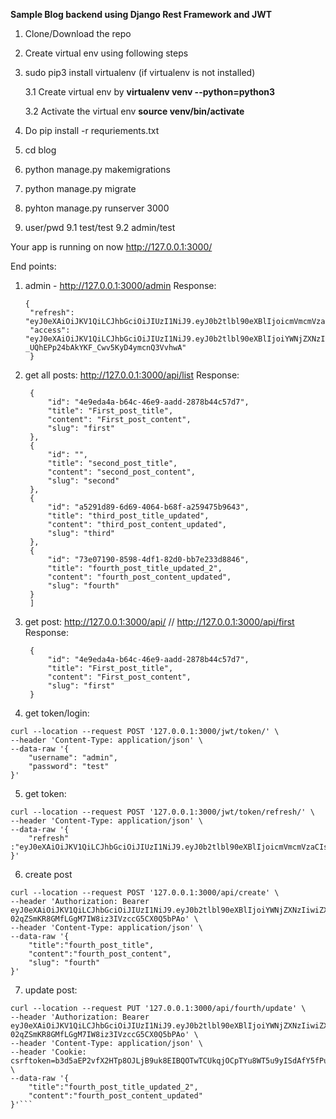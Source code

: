 **Sample Blog backend using Django Rest Framework and JWT**
1. Clone/Download the repo
2. Create virtual env using following steps
3. sudo pip3 install virtualenv  (if virtualenv is not installed)
   
    3.1 Create virtual env by 
**virtualenv venv --python=python3**
   
   3.2 Activate the virtual env **source venv/bin/activate** 
4. Do pip install -r requriements.txt
5. cd blog
6. python manage.py makemigrations
7. python manage.py migrate
8. pyhton manage.py runserver 3000
9. user/pwd
    9.1 test/test
    9.2 admin/test

Your app is running on now http://127.0.0.1:3000/

End points: 
1. admin - http://127.0.0.1:3000/admin
   Response: 
   ```
   {
    "refresh": "eyJ0eXAiOiJKV1QiLCJhbGciOiJIUzI1NiJ9.eyJ0b2tlbl90eXBlIjoicmVmcmVzaCIsImV4cCI6MTYzMDI5ODA5NiwianRpIjoiZjRmMDdmZjBlYzI0NDY4YWFkOGNjZmU1ZDA1OTlhYTgiLCJ1c2VyX2lkIjoyfQ.VIpA02dDf2wjDb5oKqmxXpsJJ6aeQb21Rds58i7ii6w",
    "access": "eyJ0eXAiOiJKV1QiLCJhbGciOiJIUzI1NiJ9.eyJ0b2tlbl90eXBlIjoiYWNjZXNzIiwiZXhwIjoxNjMwMjE1Mjk2LCJqdGkiOiIxMTIwZjE5MTE0YTU0MDcwYTFkNTIxZDRmY2MwODg0YSIsInVzZXJfaWQiOjJ9.ykZ0XNg-_UQhEPp24bAkYKF_Cwv5KyD4ymcnQ3VvhwA"
    }
   ```
2. get all posts: http://127.0.0.1:3000/api/list
   Response: 
   ```[
    {
        "id": "4e9eda4a-b64c-46e9-aadd-2878b44c57d7",
        "title": "First_post_title",
        "content": "First_post_content",
        "slug": "first"
    },
    {
        "id": "",
        "title": "second_post_title",
        "content": "second_post_content",
        "slug": "second"
    },
    {
        "id": "a5291d89-6d69-4064-b68f-a259475b9643",
        "title": "third_post_title_updated",
        "content": "third_post_content_updated",
        "slug": "third"
    },
    {
        "id": "73e07190-8598-4df1-82d0-bb7e233d8846",
        "title": "fourth_post_title_updated_2",
        "content": "fourth_post_content_updated",
        "slug": "fourth"
    }
    ]
    ```
3. get post: http://127.0.0.1:3000/api/<slug> // http://127.0.0.1:3000/api/first
   Response: 
   ```
    {
        "id": "4e9eda4a-b64c-46e9-aadd-2878b44c57d7",
        "title": "First_post_title",
        "content": "First_post_content",
        "slug": "first"
    }
   ```
4. get token/login: 
```
curl --location --request POST '127.0.0.1:3000/jwt/token/' \
--header 'Content-Type: application/json' \
--data-raw '{
    "username": "admin",
    "password": "test"
}'
```
5. get token:
```
curl --location --request POST '127.0.0.1:3000/jwt/token/refresh/' \
--header 'Content-Type: application/json' \
--data-raw '{
    "refresh" :"eyJ0eXAiOiJKV1QiLCJhbGciOiJIUzI1NiJ9.eyJ0b2tlbl90eXBlIjoicmVmcmVzaCIsImV4cCI6MTYzMDI3OTU4NiwianRpIjoiODM2MjUxNWZkNGViNGY4NTg0NTVhNThmNjc5MmRkYzgiLCJ1c2VyX2lkIjoxfQ.zx5YDIXhnY1aZLSslQU7XnAqtcdlDagwP7jmzOlkyTA"
}'
```
6. create post 
```
curl --location --request POST '127.0.0.1:3000/api/create' \
--header 'Authorization: Bearer eyJ0eXAiOiJKV1QiLCJhbGciOiJIUzI1NiJ9.eyJ0b2tlbl90eXBlIjoiYWNjZXNzIiwiZXhwIjoxNjMwMjE1NTI1LCJqdGkiOiIzOTVkZGFmZGUwY2U0NjQzODU0OWNlOTBlOWQ5NDU5NiIsInVzZXJfaWQiOjF9.ciX-02qZSmKR8GMfLGgM7IW8iz3IVzccG5CX0Q5bPAo' \
--header 'Content-Type: application/json' \
--data-raw '{
    "title":"fourth_post_title",
    "content":"fourth_post_content",
    "slug": "fourth"
}'
```
7. update post:   
```
curl --location --request PUT '127.0.0.1:3000/api/fourth/update' \
--header 'Authorization: Bearer eyJ0eXAiOiJKV1QiLCJhbGciOiJIUzI1NiJ9.eyJ0b2tlbl90eXBlIjoiYWNjZXNzIiwiZXhwIjoxNjMwMjE1NTI1LCJqdGkiOiIzOTVkZGFmZGUwY2U0NjQzODU0OWNlOTBlOWQ5NDU5NiIsInVzZXJfaWQiOjF9.ciX-02qZSmKR8GMfLGgM7IW8iz3IVzccG5CX0Q5bPAo' \
--header 'Content-Type: application/json' \
--header 'Cookie: csrftoken=b3d5aEP2vfX2HTp8OJLjB9uk8EIBQOTwTCUkqjOCpTYu8WT5u9yISdAfY5fPuyJo' \
--data-raw '{
    "title":"fourth_post_title_updated_2",
    "content":"fourth_post_content_updated"
}'```
   

